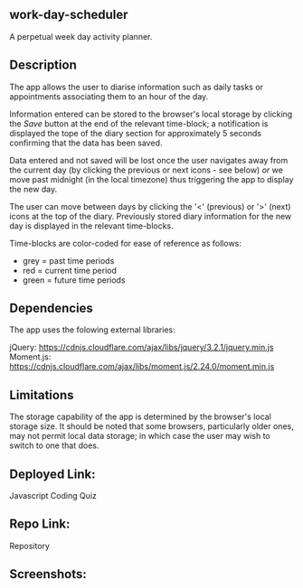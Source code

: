 ## work-day-scheduler
A perpetual week day activity planner.

## Description
The app allows the user to diarise information such as daily tasks or appointments associating them to an hour of the day.

Information entered can be stored to the browser's local storage by clicking the *Save* button at the end of the relevant time-block; a notification is displayed the tope of the diary section for approximately 5 seconds confirming that the data has been saved. 

Data entered and not saved will be lost once the user navigates away from the current day (by clicking the previous or next icons - see below) *or* we move past midnight (in the local timezone) thus triggering the app to display the new day.

The user can move between days by clicking the '<' (previous) or '>' (next) icons at the top of the diary. Previously stored diary information for the new day is displayed in the relevant time-blocks.

Time-blocks are color-coded for ease of reference as follows:

- grey = past time periods
- red = current time period
- green = future time periods

## Dependencies
The app uses the folowing external libraries:

  jQuery:     https://cdnjs.cloudflare.com/ajax/libs/jquery/3.2.1/jquery.min.js
  Moment.js:  https://cdnjs.cloudflare.com/ajax/libs/moment.js/2.24.0/moment.min.js

## Limitations
The storage capability of the app is determined by the browser's local storage size. It should be noted that some browsers, particularly older ones, may not permit local data storage; in which case the user may wish to switch to one that does.

## Deployed Link:
Javascript Coding Quiz

## Repo Link:
Repository

## Screenshots: